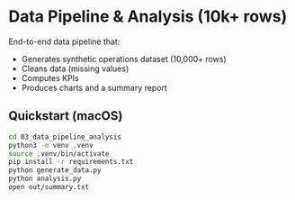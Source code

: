 
# Data Pipeline & Analysis (10k+ rows)

End-to-end data pipeline that:
- Generates synthetic operations dataset (10,000+ rows)
- Cleans data (missing values)
- Computes KPIs
- Produces charts and a summary report

## Quickstart (macOS)
```bash
cd 03_data_pipeline_analysis
python3 -m venv .venv
source .venv/bin/activate
pip install -r requirements.txt
python generate_data.py
python analysis.py
open out/summary.txt
```
